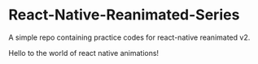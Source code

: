 # React-Native-Reanimated-Series

A simple repo containing practice codes for react-native reanimated v2.

Hello to the world of react native animations!